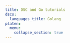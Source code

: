 ```yaml
---
title: DSC and Go tutorials
dscs:
  languages_title: Golang
platen:
  menu:
    collapse_section: true
---
```

